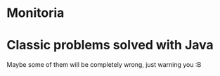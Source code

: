 Monitoria
=========

Classic problems solved with Java
=========
Maybe some of them will be completely wrong, just warning you :B
